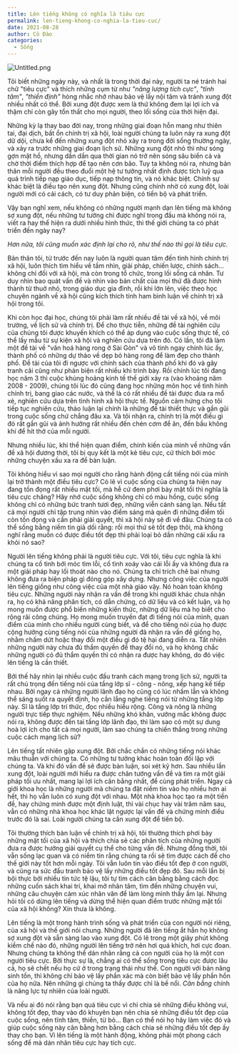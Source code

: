 ```yaml
---
title: Lên tiếng không có nghĩa là tiêu cực
permalink: len-tieng-khong-co-nghia-la-tieu-cuc/
date: 2021-08-28
author: Cô Đào
categories:
  - Sống
---
```


![Untitled.png](/images/faf117d9-cbae-4af3-a2f4-381e069bf14b/Untitled.png)

Tôi biết những ngày này, và nhất là trong thời đại này, người ta né tránh hai chữ "tiêu cực" và thích những cụm từ như *"năng lượng tích cực"*, *"tĩnh tâm"*, *"thiền định"* hòng nhắc nhở nhau bảo vệ lấy nội tâm và tránh xung đột nhiều nhất có thể. Bởi xung đột được xem là thứ không đem lại lợi ích và thậm chí còn gây tổn thất cho mọi người, theo lối sống của thời hiện đại.

Những kỳ lạ thay bao đời nay, trong những giai đoạn hỗn mang như thiên tai, đại dịch, bất ổn chính trị xã hội, loài người chúng ta luôn nảy ra xung đột dữ dội, chưa kể đến những xung đột nhỏ xảy ra trong đời sống thường ngày, và xảy ra trước những giai đoạn lịch sử. Những xung đột nhỏ thì như sóng gợn mặt hồ, nhưng dần dần qua thời gian nó trở nên sóng sâu biển cả và chờ thời điểm thích hợp để tạo nên cơn bão. Tuy ta không nói ra, nhưng bản thân mỗi người đều theo đuổi một hệ tư tưởng nhất định được tích luỹ qua quá trình tiếp nạp giáo dục, tiếp nạp thông tin, và nó khác biệt. Chính sự khác biệt là điều tạo nên xung đột. Nhưng cũng chính nhờ có xung đột, loài người mới có cải cách, có tư duy phản biện, có tiến bộ và phát triển.

Vậy bạn nghĩ xem, nếu không có những người mạnh dạn lên tiếng mà không sợ xung đột, nếu những tư tưởng chỉ được nghĩ trong đầu mà không nói ra, viết ra hay thể hiện ra dưới nhiều hình thức, thì thế giới chúng ta có phát triển đến ngày nay?

_Hơn nữa, tôi cũng muốn xác định lại cho rõ, như thế nào thì gọi là tiêu cực._

Bản thân tôi, từ trước đến nay luôn là người quan tâm đến tình hình chính trị xã hội, luôn thích tìm hiểu về tầm nhìn, giải pháp, chiến lược, chính sách... không chỉ đối với xã hội, mà còn trong tổ chức, trong lối sống cá nhân. Tư duy nhìn bao quát vấn đề và nhìn vào bản chất của mọi thứ đã được hình thành từ thuở nhỏ, trong giáo dục gia đình, rồi khi lớn lên, việc theo học chuyên ngành về xã hội cũng kích thích tính ham bình luận về chính trị xã hội trong tôi.

Khi còn học đại học, chúng tôi phải làm rất nhiều đề tài về xã hội, về môi trường, về lịch sử và chính trị. Để cho thực tiễn, những đề tài nghiên cứu của chúng tôi được khuyến khích có thể áp dụng vào cuộc sống thực tế, có thể lấy mẫu từ sự kiện xã hội và nghiên cứu dựa trên đó. Có lần, tôi đã làm một đề tài về "văn hoá hàng rong ở Sài Gòn" và vô tình ngay chính lúc ấy, thành phố có những dự thảo về dẹp bỏ hàng rong để làm đẹp cho thành phố. Đề tài của tôi đi ngược với chính sách của thành phố khi đó và gây tranh cãi cũng như phản biện rất nhiều khi trình bày. Rồi chính lúc tôi đang học năm 3 thì cuộc khủng hoảng kinh tế thế giới xảy ra (vào khoảng năm 2008 - 2009), chúng tôi lúc đó cũng đang học những môn học về tình hình chính trị, bang giao các nước, và thế là có rất nhiều đề tài được đưa ra mổ xẻ, nghiên cứu dựa trên tình hình xã hội thực tế. Nguồn cảm hứng cho tôi tiếp tục nghiên cứu, thảo luận lại chính là những đề tài thiết thực và gần gũi trong cuộc sống chứ chẳng đâu xa. Và tôi nhận ra, chính trị là một điều gì đó rất gần gũi và ảnh hưởng rất nhiều đến chén cơm để ăn, đến bầu không khí để hít thở của mỗi người.

Nhưng nhiều lúc, khi thể hiện quan điểm, chính kiến của mình về những vấn đề xã hội đương thời, tôi bị quy kết là một kẻ tiêu cực, cứ thích bới móc những chuyện xấu xa ra để bàn luận.

Tôi không hiểu vì sao mọi người cho rằng hành động cất tiếng nói của mình lại trở thành một điều tiêu cực? Có lẽ vì cuộc sống của chúng ta hiện nay đang tồn đọng rất nhiều mặt tối, mà hễ cứ đem phơi bày mặt tối thì nghĩa là tiêu cực chăng? Hãy nhớ cuộc sống không chỉ có màu hồng, cuộc sống không chỉ có những bức tranh tươi đẹp, những viễn cảnh sáng lạn. Nếu tất cả mọi người chỉ tập trung nhìn vào điểm sáng mà quên đi những điểm tối còn tồn đọng và cần phải giải quyết, thì xã hội này sẽ đi về đâu. Chúng ta có thể sống bằng niềm tin giả dối rằng: rồi mọi thứ sẽ tốt đẹp thôi, mà không nghĩ rằng muốn có được điều tốt đẹp thì phải loại bỏ dần những cái xấu ra khỏi nó sao?

Người lên tiếng không phải là người tiêu cực. Với tôi, tiêu cực nghĩa là khi chúng ta cố tình bới móc tìm lỗi, cố tình xoáy vào cái lỗi ấy và không đưa ra một giải pháp hay lối thoát nào cho nó. Chúng ta chỉ trích chê bai nhưng không đưa ra biện pháp gì đóng góp xây dựng. Nhưng công việc của người lên tiếng giống như công việc của một nhà giáo vậy. Nó hoàn toàn không tiêu cực. Những người này nhận ra vấn đề trong khi người khác chưa nhận ra, họ có khả năng phân tích, có dẫn chứng, có dữ liệu và có kết luận, và họ mong muốn được phổ biến những kiến thức, những dữ liệu mà họ biết cho rộng rãi công chúng. Họ mong muốn truyền đạt đi tiếng nói của mình, quan điểm của mình cho nhiều người cùng biết, và để cho tiếng nói của họ được cộng hưởng cùng tiếng nói của những người đã nhận ra vấn đề giống họ, nhằm chấm dứt hoặc thay đổi một điều gì đó tệ hại đang diễn ra. Tất nhiên những người này chưa đủ thẩm quyền để thay đổi nó, và họ không chắc những người có đủ thẩm quyền thì có nhận ra được hay không, do đó việc lên tiếng là cần thiết.

Bởi thế hãy nhìn lại nhiều cuộc đấu tranh cách mạng trong lịch sử, người ta rất chú trọng đến tiếng nói của tầng lớp sĩ - công - nông, xếp hạng kế tiếp nhau. Bởi ngay cả những người lãnh đạo họ cũng có lúc nhầm lẫn và không thể sáng suốt ra quyết định, họ cần lắng nghe tiếng nói từ những tầng lớp này. Sĩ là tầng lớp trí thức, đọc nhiều hiểu rộng. Công và nông là những người trực tiếp thực nghiệm. Nếu những khó khăn, vướng mắc không được nói ra, không được đến tai tầng lớp lãnh đạo, thì làm sao có một sự dung hoà lợi ích cho tất cả mọi người, làm sao chúng ta chiến thắng trong những cuộc cách mạng lịch sử?

Lên tiếng tất nhiên gặp xung đột. Bởi chắc chắn có những tiếng nói khác mâu thuẫn với chúng ta. Có những tư tưởng khác hoàn toàn đối lập với chúng ta. Và khi đó vấn đề sẽ được bàn luận, soi xét kỹ hơn. Sau nhiều lần xung đột, loài người mới hiểu ra được chân tướng vấn đề và tìm ra một giải pháp tối ưu nhất, mang lại lợi ích cân bằng nhất, để cùng phát triển. Ngay cả giới khoa học là những người mà chúng ta đặt niềm tin vào họ nhiều hơn ai hết, thì họ vẫn luôn có xung đột với nhau. Một nhà khoa học tạo ra một tiền đề, hay chứng minh được một định luật, thì vài chục hay vài trăm năm sau, vẫn có những nhà khoa học khác lật ngược lại vấn đề và chứng minh điều trước đó là sai. Loài người chúng ta cần xung đột để tiến bộ.

Tôi thường thích bàn luận về chính trị xã hội, tôi thường thích phơi bày những mặt tối của xã hội và thích chia sẻ các phân tích của những người đưa ra được hướng giải quyết cụ thể cho từng vấn đề. Nhưng đồng thời, tôi vẫn sống lạc quan và có niềm tin rằng chúng ta rồi sẽ tìm được cách để cho thế giới này tốt hơn mỗi ngày. Tôi vẫn luôn tin vào điều tốt đẹp ở con người, và cũng ra sức đấu tranh bảo vệ lấy những điều tốt đẹp đó. Sau mỗi lần bị bội thực bởi nhiều tin tức tệ lậu, tôi tự tìm cách cân bằng bằng cách đọc những cuốn sách khai trí, khai mở nhân tâm, tìm đến những chuyện vui, những câu chuyện cảm xúc nhân văn để làm lòng mình thấy ấm lại. Nhưng hỏi tôi có dừng lên tiếng và dừng thể hiện quan điểm trước những mặt tối của xã hội không? Xin thưa là không.

Lên tiếng là một trong hành trình sống và phát triển của con người nói riêng, của xã hội và thế giới nói chung. Những người đã lên tiếng ắt hẳn họ không sợ xung đột và sẵn sàng lao vào xung đột. Có lẽ trong một giây phút không kiềm chế nào đó, những người lên tiếng trở nên hơi quá khích, hơi cực đoan. Nhưng chúng ta không thể dán nhãn rằng cả con người của họ là một con người tiêu cực. Bởi thực sự là, chẳng ai có thể sống trong tiêu cực được lâu cả, họ sẽ chết nếu họ cứ ở trong trạng thái như thế. Con người với bản năng sinh tồn, thì không chỉ bảo vệ lấy phần xác mà còn biết bảo vệ lấy phần hồn của họ nữa. Nên những gì chúng ta thấy được chỉ là bề nổi. *Cân bằng* chính là năng lực tự nhiên của loài người.

Và nếu ai đó nói rằng bạn quá tiêu cực vì chỉ chia sẻ những điều không vui, không tốt đẹp, thay vào đó khuyên bạn nên chia sẻ những điều tốt đẹp của cuộc sống, nên tĩnh tâm, thiền, từ bỏ... Bạn có thể nói họ hãy làm việc đó và giúp cuộc sống này cân bằng hơn bằng cách chia sẻ những điều tốt đẹp ấy thay cho bạn. Vì lên tiếng là một hành động, không phải một phong cách sống để mà dán nhãn tiêu cực hay tích cực.
